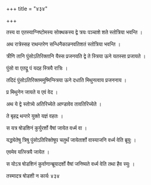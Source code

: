 +++
title = "४३४"

+++

 

तस्य वा एतस्याग्निष्टोमस्य सोक्थकस्य द्वे त्रयः पञ्चाशे शते स्तोत्रिया
भवन्ति । 

अथ रात्रेस्सह राथन्तरेण सन्धिनैकान्ननवतिशतं स्तोत्रिया भवन्ति । 

त्रीणि तानि पुंसोऽतिरिक्तानि यैस्स प्रजनयति द्वे ते स्त्रिया ऊने यतस्सा
प्रजायते । 

पुंसो वा एतद्रू पं यदह स्त्रियै रात्रिः । 

तदिदं पुंसोऽतिरिक्तममुष्मिन्स्त्रिया ऊने दधाति मिथुनत्वाय प्रजननाय । 

प्र मिथुनेन जायते य एवं वेद । 

अथ ये द्वे स्तोत्र्ये अतिरिच्येते आण्डावेव तावतिरिच्येते । 

ते बृहद्र थन्तरे युक्ते यज्ञं वहतः । 

स यत्र षोडशिनं कुर्युरर्शो वैषां जायेत वर्ध्म वा । 

यद्ध्येतेषु त्रिषु पुंसोऽतिरिक्तेषूप चतुर्थं जायेतार्शो वास्याजनि वर्ध्म
वेति ब्रूयुः । 

एवमेव यत्स्त्रियै जायेत । 

स योऽत्र षोडशिनं कुर्वाणान्ब्रूयादर्शो वैषां जनिष्यते वर्ध्म वेति तथा
हैव स्युः । 

तस्मादत्र षोडशी न कार्यः ४३४
